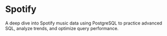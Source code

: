 # Spotify
A deep dive into Spotify music data using PostgreSQL to practice advanced SQL, analyze trends, and optimize query performance.
